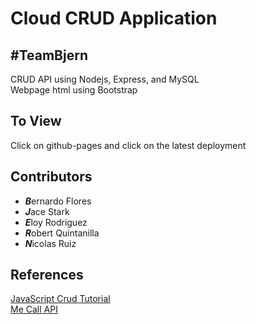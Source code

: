 # Cloud CRUD Application
## #TeamBjern
CRUD API using Nodejs, Express, and MySQL  
Webpage html using Bootstrap

## To View
Click on github-pages and click on the latest deployment

## Contributors
- ***B***ernardo Flores
- ***J***ace Stark
- ***E***loy Rodriguez
- ***R***obert Quintanilla
- ***N***icolas Ruiz

## References
[JavaScript Crud Tutorial](https://javascript.plainenglish.io/basic-html-css-javascript-bootstrap-5-using-external-api-for-crud-operations-1a7349ab95b2)  
[Me Call API](https://www.mecallapi.com/)
